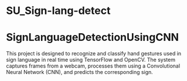 # SU_Sign-lang-detect
# SignLanguageDetectionUsingCNN
This project is designed to recognize and classify hand gestures used in sign language in real time using TensorFlow and OpenCV. 
The system captures frames from a webcam, processes them using a Convolutional Neural Network (CNN), and predicts the corresponding sign.
